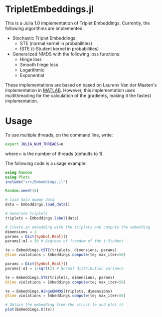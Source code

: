 # TripletEmbeddings.jl
This is a Julia 1.0 implementation of Triplet Embeddings. Currently, the following algorithms are implemented:

  - Stochastic Triplet Embeddings:
    - STE (normal kernel in probabilities)
    - tSTE (t-Student kernel in probabilities)
  - Generalized NMDS with the following loss functions:
    - Hinge loss
    - Smooth hinge loss
    - Logarithmic
    - Exponential

These implementations are based on based on Laurens Van der Maaten's implementation in [MATLAB](https://lvdmaaten.github.io/ste/Stochastic_Triplet_Embedding.html). However, this implementation uses multithreading for the calculation of the gradients, making it the fastest implementation.

# Usage
To use multiple threads, on the command line, write:

```bash
export JULIA_NUM_THREADS=n
```
where `n` is the number of threads (defaults to 1).

The following code is a usage example:

```julia
using Random
using Plots
include("src/Embeddings.jl")

Random.seed!(4)

# Load data dummy data
data = Embeddings.load_data()

# Generate triplets
triplets = Embeddings.label(data)

# Create an embedding with the triplets and compute the embedding
dimensions = 1
params = Dict{Symbol,Real}()
params[:α] = 30 # Degrees of freedom of the t-Student

te = Embeddings.tSTE(triplets, dimensions, params)
@time violations = Embeddings.compute(te; max_iter=50)

params = Dict{Symbol,Real}()
params[:σ] = 1/sqrt(2) # Normal distribution variance

te = Embeddings.STE(triplets, dimensions, params)
@time violations = Embeddings.compute(te; max_iter=50)

te = Embeddings.HingeGNMDS(triplets, dimensions)
@time violations = Embeddings.compute(te; max_iter=50)

# Obtain the embedding from the struct te and plot it
plot(Embeddings.X(te))
```

